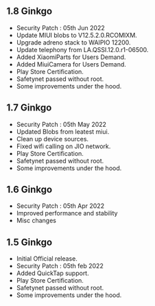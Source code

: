 
## 1.8 Ginkgo
- Security Patch : 05th Jun 2022
- Update MIUI blobs to V12.5.2.0.RCOMIXM.
- Upgrade adreno stack to WAIPIO 12200.
- Update telephony from LA.QSSI.12.0.r1-06500.
- Added XiaomiParts for Users Demand.
- Added MiuiCamera for Users Demand.
- Play Store Certification.
- Safetynet passed without root.
- Some improvements under the hood.

## 1.7 Ginkgo
- Security Patch : 05th May 2022
- Updated Blobs from leatest miui.
- Clean up device sources.
- Fixed wifi calling on JIO network.
- Play Store Certification.
- Safetynet passed without root.
- Some improvements under the hood.

## 1.6 Ginkgo
- Security Patch : 05th Apr 2022
- Improved performance and stability
- Misc changes

## 1.5 Ginkgo
- Initial Official release.
- Security Patch : 05th feb 2022
- Added QuickTap support.
- Play Store Certification.
- Safetynet passed without root.
- Some improvements under the hood.
